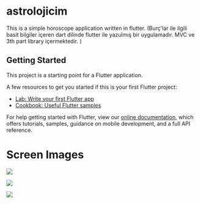 # astrolojicim

This is a simple horoscope application written in flutter.
(Burç'lar ile ilgili basit bilgiler içeren dart dilinde flutter ile yazulmış bir uygulamadır. MVC ve 3th part library içermektedir. )

## Getting Started

This project is a starting point for a Flutter application.

A few resources to get you started if this is your first Flutter project:

- [Lab: Write your first Flutter app](https://flutter.dev/docs/get-started/codelab)
- [Cookbook: Useful Flutter samples](https://flutter.dev/docs/cookbook)

For help getting started with Flutter, view our
[online documentation](https://flutter.dev/docs), which offers tutorials,
samples, guidance on mobile development, and a full API reference.

# Screen Images

![](/ScreenImages/ss1.jpeg)

![](/ScreenImages/ss2.jpeg)

![](/ScreenImages/ss3.jpeg)
